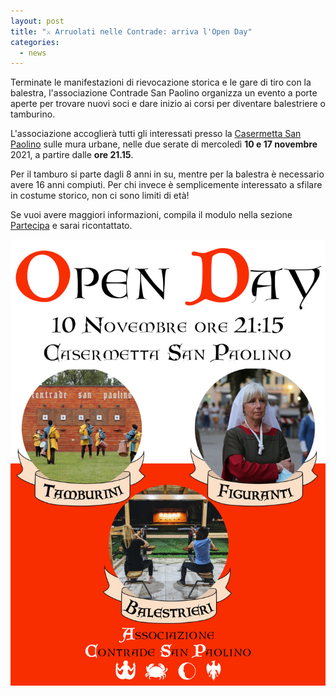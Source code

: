 ```yaml
---
layout: post
title: "⚔️ Arruolati nelle Contrade: arriva l'Open Day"
categories:
  - news
---
```


Terminate le manifestazioni di rievocazione storica e le gare di tiro con la
balestra, l'associazione Contrade San Paolino organizza un evento a porte aperte
per trovare nuovi soci e dare inizio ai corsi per diventare balestriere o
tamburino.

<!-- more -->

L'associazione accoglierà tutti gli interessati presso la [Casermetta San
Paolino](https://goo.gl/maps/txcn8CHqFW2xeB926) sulle mura urbane, nelle due
serate di mercoledì **10 e 17 novembre** 2021, a partire dalle **ore 21.15**.

Per il tamburo si parte dagli 8 anni in su, mentre per la balestra è necessario
avere 16 anni compiuti. Per chi invece è semplicemente interessato a sfilare in
costume storico, non ci sono limiti di età!

Se vuoi avere maggiori informazioni, compila il modulo nella sezione
[Partecipa](/partecipa) e sarai ricontattato.

![volantino open day](/assets/images/2021/open-day.jpg)
